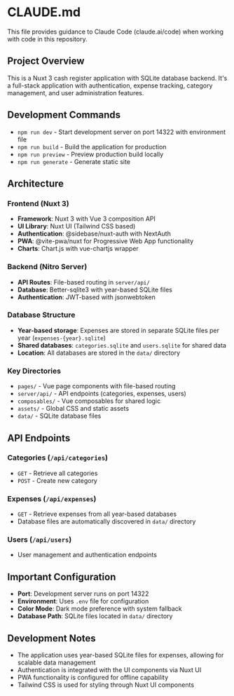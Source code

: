 # CLAUDE.md

This file provides guidance to Claude Code (claude.ai/code) when working with code in this repository.

## Project Overview

This is a Nuxt 3 cash register application with SQLite database backend. It's a full-stack application with authentication, expense tracking, category management, and user administration features.

## Development Commands

- `npm run dev` - Start development server on port 14322 with environment file
- `npm run build` - Build the application for production
- `npm run preview` - Preview production build locally
- `npm run generate` - Generate static site

## Architecture

### Frontend (Nuxt 3)
- **Framework**: Nuxt 3 with Vue 3 composition API
- **UI Library**: Nuxt UI (Tailwind CSS based)
- **Authentication**: @sidebase/nuxt-auth with NextAuth
- **PWA**: @vite-pwa/nuxt for Progressive Web App functionality
- **Charts**: Chart.js with vue-chartjs wrapper

### Backend (Nitro Server)
- **API Routes**: File-based routing in `server/api/`
- **Database**: Better-sqlite3 with year-based SQLite files
- **Authentication**: JWT-based with jsonwebtoken

### Database Structure
- **Year-based storage**: Expenses are stored in separate SQLite files per year (`expenses-{year}.sqlite`)
- **Shared databases**: `categories.sqlite` and `users.sqlite` for shared data
- **Location**: All databases are stored in the `data/` directory

### Key Directories
- `pages/` - Vue page components with file-based routing
- `server/api/` - API endpoints (categories, expenses, users)
- `composables/` - Vue composables for shared logic
- `assets/` - Global CSS and static assets
- `data/` - SQLite database files

## API Endpoints

### Categories (`/api/categories`)
- `GET` - Retrieve all categories
- `POST` - Create new category

### Expenses (`/api/expenses`)
- `GET` - Retrieve expenses from all year-based databases
- Database files are automatically discovered in `data/` directory

### Users (`/api/users`)
- User management and authentication endpoints

## Important Configuration

- **Port**: Development server runs on port 14322
- **Environment**: Uses `.env` file for configuration
- **Color Mode**: Dark mode preference with system fallback
- **Database Path**: SQLite files located in `data/` directory

## Development Notes

- The application uses year-based SQLite files for expenses, allowing for scalable data management
- Authentication is integrated with the UI components via Nuxt UI
- PWA functionality is configured for offline capability
- Tailwind CSS is used for styling through Nuxt UI components